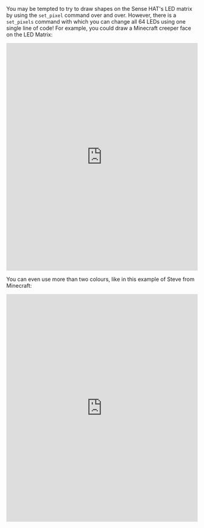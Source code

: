You may be tempted to try to draw shapes on the Sense HAT's LED matrix by using the `set_pixel` command over and over. However, there is a `set_pixels` command with which you can change all 64 LEDs using one single line of code!
For example, you could draw a Minecraft creeper face on the LED Matrix:

<iframe src="https://trinket.io/embed/python/603006f3b3" width="100%" height="600" frameborder="0" marginwidth="0" marginheight="0" allowfullscreen></iframe>

You can even use more than two colours, like in this example of Steve from Minecraft:

<iframe src="https://trinket.io/embed/python/fb52b2bf3d" width="100%" height="600" frameborder="0" marginwidth="0" marginheight="0" allowfullscreen></iframe>
